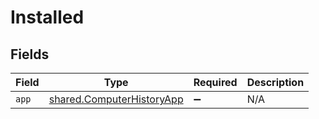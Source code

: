 # Installed


## Fields

| Field                                                                  | Type                                                                   | Required                                                               | Description                                                            |
| ---------------------------------------------------------------------- | ---------------------------------------------------------------------- | ---------------------------------------------------------------------- | ---------------------------------------------------------------------- |
| `app`                                                                  | [shared.ComputerHistoryApp](../../models/shared/computerhistoryapp.md) | :heavy_minus_sign:                                                     | N/A                                                                    |